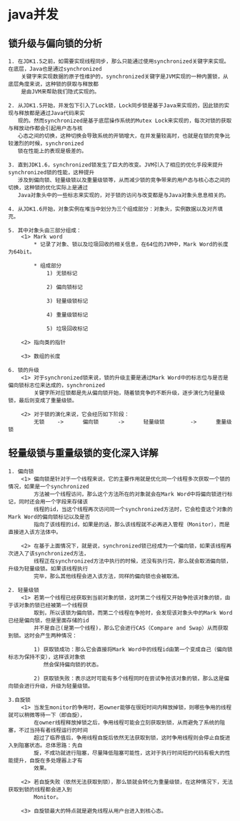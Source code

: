 # java并发

## 锁升级与偏向锁的分析

    1. 在JDK1.5之前，如需要实现线程同步，那么只能通过使用synchronized关键字来实现。在底层，Java也是通过synchronized
        关键字来实现数据的原子性维护的，synchronized关键字是JVM实现的一种内置锁，从底层角度来说，这种锁的获取与释放都
        是由JVM来帮助我们隐式实现的。

    2. 从JDK1.5开始，并发包下引入了Lock锁，Lock同步锁是基于Java来实现的，因此锁的实现与释放都是通过Java代码来实
       现的。然而synchronized是基于底层操作系统的Mutex Lock来实现的，每次对锁的获取与释放动作都会引起用户态与核
       心态之间的切换，这种切换会导致系统的开销增大，在并发量较高时，也就是在锁的竞争比较激烈的时候，synchronized
       锁在性能上的表现是极差的。

    3. 直到JDK1.6，synchronized锁发生了巨大的改变。JVM引入了相应的优化手段来提升synchronized锁的性能，这种提升
       涉及到偏向锁、轻量级锁以及重量级锁等，从而减少锁的竞争带来的用户态与核心态之间的切换，这种锁的优化实际上是通过
       Java对象头中的一些标志来实现的，对于锁的访问与改变都是与Java对象头息息相关的。

    4. 从JDK1.6开始，对象实例在堆当中划分为三个组成部分：对象头，实例数据以及对齐填充。

    5. 其中对象头由三部分组成：
        <1> Mark word
            * 记录了对象、锁以及垃圾回收的相关信息，在64位的JVM中，Mark Word的长度为64bit。

            * 组成部分
                1) 无锁标记

                2) 偏向锁标记

                3) 轻量级锁标记

                4) 重量级锁标记

                5) 垃圾回收标记

        <2> 指向类的指针

        <3> 数组的长度

    6. 锁的升级
        <1> 对于synchronized锁来说，锁的升级主要是通过Mark Word中的标志位与是否是偏向锁标志位来达成的，synchronized
            关键字所对应锁都是先从偏向锁开始，随着锁竞争的不断升级，逐步演化为轻量级锁，最后则变成了重量级锁。

        <2> 对于锁的演化来说，它会经历如下阶段：
            无锁    ->      偏向锁      ->      轻量级锁        ->      重量级锁


## 轻量级锁与重量级锁的变化深入详解

    1. 偏向锁
        <1> 偏向锁是针对于一个线程来说，它的主要作用就是优化同一个线程多次获取一个锁的情况，如果是一个synchronized
            方法被一个线程访问，那么这个方法所在的对象就会在Mark Word中将偏向锁进行标记，同时还会用一个字段来存储该
            线程的id，当这个线程再次访问同一个synchronized方法时，它会检查这个对象的Mark Word的偏向锁标记以及是否
            指向了该线程的id，如果是的话，那么该线程就不必再进入管程（Monitor），而是直接进入该方法体中。

        <2> 在基于上面情况下，就是说，synchronized锁已经成为一个偏向锁，如果该线程再次进入了该synchronized方法，
            线程正在synchronized方法中执行的时候，还没有执行完，那么就会取消偏向锁，升级为轻量级锁。如果该线程执行
            完毕，那么其他线程会进入该方法，同样的偏向锁也会被取消。

    2. 轻量级锁
        <1> 若第一个线程已经获取到当前对象的锁，这时第二个线程又开始争抢该对象的锁，由于该对象的锁已经被第一个线程获
            取到，所以该锁为偏向锁，而第二个线程在争抢时，会发现该对象头中的Mark Word已经是偏向锁，但是里面存储的id
            并不是自己(是第一个线程)，那么它会进行CAS（Compare and Swap）从而获取到锁。这时会产生两种情况：

            1) 获取锁成功：那么它会直接将Mark Word中的线程id由第一个变成自己（偏向锁标志为保持不变），这样该对象依
               然会保持偏向锁的状态。

            2) 获取锁失败：表示这时可能有多个线程同时在尝试争抢该对象的锁，那么这是偏向锁会进行升级，升级为轻量级锁。

    3.自旋锁
        <1> 当发生monitor的争用时，若owner能够在很短时间内释放掉锁，则哪些争用的线程就可以稍微等待一下（即自旋），
            在owner线程释放掉锁之后，争用线程可能会立刻获取到锁，从而避免了系统的阻塞，不过当持有者线程运行的时间
            超过了临界值后，争用线程自旋后依然无法获取到锁，这时争用线程则会停止自旋进入到阻塞状态。总体思路：先自
            旋，不成功就进行阻塞，尽量降低阻塞可能性，这对于执行时间短的代码有极大的性能提升，自旋在多处理器上才有
            效果。

        <2> 若自旋失败（依然无法获取到锁），那么锁就会转化为重量级锁，在这种情况下，无法获取到锁的线程都会进入到
            Monitor。

        <3> 自旋锁最大的特点就是避免线程从用户台进入到核心态。